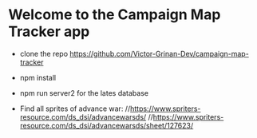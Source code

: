 # Welcome to the Campaign Map Tracker app

- clone the repo https://github.com/Victor-Grinan-Dev/campaign-map-tracker
- npm install
- npm run server2 for the lates database

- Find all sprites of advance war:
  //https://www.spriters-resource.com/ds_dsi/advancewarsds/
  //https://www.spriters-resource.com/ds_dsi/advancewarsds/sheet/127623/
